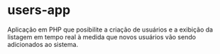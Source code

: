 # users-app
Aplicação em PHP que posibilite a criação de usuários e a exibição da listagem em tempo real à medida que novos usuários vão sendo adicionados ao sistema.
